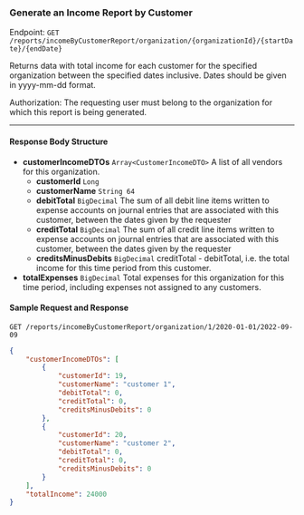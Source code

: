 ### Generate an Income Report by Customer

Endpoint: `GET /reports/incomeByCustomerReport/organization/{organizationId}/{startDate}/{endDate}`

Returns data with total income for each customer for the specified organization between the specified dates inclusive. Dates should be given in yyyy-mm-dd format.

Authorization: The requesting user must belong to the organization for which this report is being generated.

___
#### Response Body Structure
- **customerIncomeDTOs** `Array<CustomerIncomeDTO>`
	A list of all vendors for this organization.
	- **customerId** `Long`
	- **customerName** `String 64`
	- **debitTotal** `BigDecimal`
		The sum of all debit line items written to expense accounts on journal entries that are associated with this customer, between the dates given by the requester
	- **creditTotal** `BigDecimal`
		The sum of all credit line items written to expense accounts on journal entries that are associated with this customer, between the dates given by the requester
	- **creditsMinusDebits** `BigDecimal`
		creditTotal - debitTotal, i.e. the total income for this time period from this customer.
- **totalExpenses** `BigDecimal`
	Total expenses for this organization for this time period, including expenses not assigned to any customers.

#### Sample Request and Response
`GET /reports/incomeByCustomerReport/organization/1/2020-01-01/2022-09-09`

```json
{
    "customerIncomeDTOs": [
        {
            "customerId": 19,
            "customerName": "customer 1",
            "debitTotal": 0,
            "creditTotal": 0,
            "creditsMinusDebits": 0
        },
        {
            "customerId": 20,
            "customerName": "customer 2",
            "debitTotal": 0,
            "creditTotal": 0,
            "creditsMinusDebits": 0
        }
    ],
    "totalIncome": 24000
}
```

